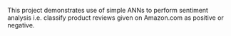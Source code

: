This project demonstrates use of simple ANNs to perform sentiment analysis i.e. classify product reviews given on Amazon.com as positive or negative.
